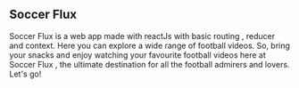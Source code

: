 ## Soccer Flux

Soccer Flux is a web app made with reactJs with basic routing , reducer and context. Here you can explore a wide range of football videos. So, bring your snacks and enjoy watching your favourite football videos here at Soccer Flux , the ultimate destination for all the football admirers and lovers. Let's go!
